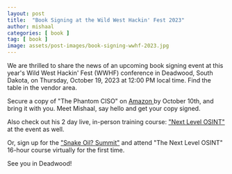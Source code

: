 ```yaml
---
layout: post
title:  "Book Signing at the Wild West Hackin' Fest 2023"
author: mishaal
categories: [ book ]
tag: [ book ]
image: assets/post-images/book-signing-wwhf-2023.jpg
---
```


We are thrilled to share the news of an upcoming book signing event at this year's Wild West Hackin' Fest (WWHF) conference in Deadwood, South Dakota, on Thursday, October 19, 2023 at 12:00 PM local time. Find the table in the vendor area.

Secure a copy of "The Phantom CISO" on
        <a target="_blank" href="https://amzn.to/3ABlQkY" class="btn btn-outline-primary">
        <i class="fa fa-book mr-3"></i> Amazon
        </a> by October 10th, and bring it with you. Meet Mishaal, say hello and get your copy signed.


Also check out his 2 day live, in-person training course:  <a target="_blank" href="https://wildwesthackinfest.com/event/next-level-osint-w-mishaal-khan/2023-10-17/" title="Next Level OSINT Course">"Next Level OSINT"</a> at the event as well.

Or, sign up for the <a target="_blank" href="https://www.antisyphontraining.com/event/antisyphon-snake-oil-summit-2023/" title="Snake Oil? Summit - Virtual">"Snake Oil? Summit"</a> and attend "The Next Level OSINT" 16-hour course virtually for the first time.

See you in Deadwood!

